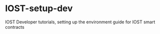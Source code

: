 # IOST-setup-dev
IOST Developer tutorials, setting up the environment guide for IOST smart contracts
